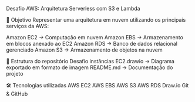 Desafio AWS: Arquitetura Serverless com S3 e Lambda

📌 Objetivo
Representar uma arquitetura em nuvem utilizando os principais serviços da AWS:

Amazon EC2 → Computação em nuvem
Amazon EBS → Armazenamento em blocos anexado ao EC2
Amazon RDS → Banco de dados relacional gerenciado
Amazon S3 → Armazenamento de objetos na nuvem


📂 Estrutura do repositório
Desafio instâncias EC2.drawio → Diagrama exportado em formato de imagem
README.md → Documentação do projeto



🛠️ Tecnologias utilizadas
AWS EC2
AWS EBS
AWS S3
AWS RDS
Draw.io
Git & GitHub
